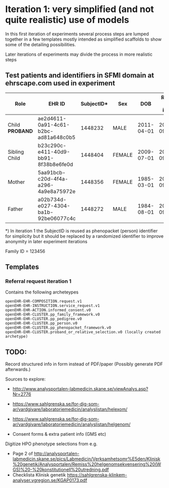 # Iteration 1: very simplified (and not quite realistic) use of models

In this first iteration of experiments several process steps are lumped together in a few templates
mostly intended as simplified scaffolds to show some of the detailing possibilities. 

Later iterations of experiments may divide the process in more realistic steps

## Test patients and identifiers in SFMI domain at ehrscape.com used in experiment

Role    | EHR ID                               | SubjectID* | Sex  | DOB | Requester order identifier
--------| ------------------------------------ | ---------- | ---- | --- | --------------------------
Child **PROBAND** | ae2d4611-0a91-4c61-b2bc-ad81a648c0b5 |1448232|MALE |2011-04-01 |20210701-095
Sibling Child	|b23c290c-e411-40d9-bb91-8f38b8e6fe0d	|1448404|FEMALE	|2009-07-01 |20210701-095-a
Mother	|5aa91bcb-c20d-4f4a-a296-4a9e8a75972e	|1448356|FEMALE	|1985-03-01 |20210701-095-b
Father	|a02b734d-e027-4304-ba1b-92be06077c4c	|1448272|MALE	|1984-08-01 |20210701-095-c

*) In iteration 1 the SubjectID is reused as phenopacket (person) identifier for simplicity but it should be replaced by a randomized identifier to improve anonymity in later experiment iterations 

Family ID = 123456
 

## Templates

### Referral request iteration 1
Contains the following archeteypes
```
openEHR-EHR-COMPOSITION.request.v1
openEHR-EHR-INSTRUCTION.service_request.v1
openEHR-EHR-ACTION.informed_consent.v0
openEHR-EHR-CLUSTER.pp_family_framework.v0
openEHR-EHR-CLUSTER.pp_pedigree.v0
openEHR-EHR-CLUSTER.pp_person.v0
openEHR-EHR-CLUSTER.pp_phenopacket_framework.v0
openEHR-EHR-CLUSTER.proband_or_relative_selection.v0 (locally created archetype)
```

## TODO:
Record structured info in form instead of PDF/paper (Possibly generate PDF afterwards.)

Sources to explore:
* http://www.analysportalen-labmedicin.skane.se/viewAnalys.asp?Nr=2776
* https://www.sahlgrenska.se/for-dig-som-ar/vardgivare/laboratoriemedicin/analyslistan/helexom/
* https://www.sahlgrenska.se/for-dig-som-ar/vardgivare/laboratoriemedicin/analyslistan/helgenom/

* Consent forms & extra patient info (GMS etc)

Digitize HPO phenotype selections from e.g. 
* Page 2 of http://analysportalen-labmedicin.skane.se/pics/Labmedicin/Verksamhetsomr%E5den/Klinisk%20genetik/Analysportalen/Remiss%20helgenomsekvensering%20(WGS)%20-%20konstitutionell%20utredning.pdf
* Checklista Klinisk genetik https://sahlgrenska-klinkem-analyser.vgregion.se/KGAP0173.pdf 

